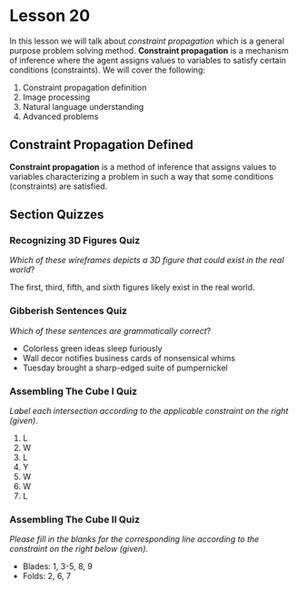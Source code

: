 # Lesson 20

In this lesson we will talk about _constraint propagation_ which is a general purpose problem solving method. **Constraint propagation** is a mechanism of inference where the agent assigns values to variables to satisfy certain conditions (constraints). We will cover the following:

1. Constraint propagation definition
2. Image processing
3. Natural language understanding
4. Advanced problems

## Constraint Propagation Defined

**Constraint propagation** is a method of inference that assigns values to variables characterizing a problem in such a way that some conditions (constraints) are satisfied.

## Section Quizzes

### Recognizing 3D Figures Quiz

_Which of these wireframes depicts a 3D figure that could exist in the real world_?

The first, third, fifth, and sixth figures likely exist in the real world.

### Gibberish Sentences Quiz

_Which of these sentences are grammatically correct_?

- Colorless green ideas sleep furiously
- Wall decor notifies business cards of nonsensical whims
- Tuesday brought a sharp-edged suite of pumpernickel

### Assembling The Cube I Quiz

_Label each intersection according to the applicable constraint on the right (given)_.

1. L
2. W
3. L
4. Y
5. W
6. W
7. L

### Assembling The Cube II Quiz

_Please fill in the blanks for the corresponding line according to the constraint on the right below (given)_.

- Blades: 1, 3-5, 8, 9
- Folds: 2, 6, 7
